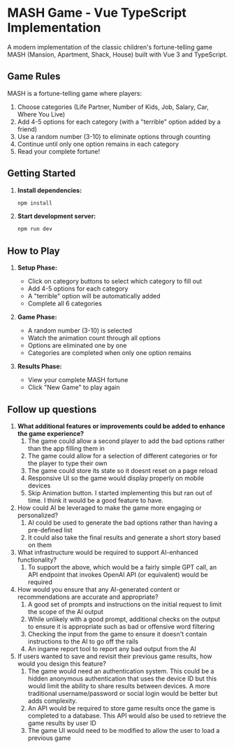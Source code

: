 # MASH Game - Vue TypeScript Implementation

A modern implementation of the classic children's fortune-telling game MASH (Mansion, Apartment, Shack, House) built with Vue 3 and TypeScript.

## Game Rules

MASH is a fortune-telling game where players:
1. Choose categories (Life Partner, Number of Kids, Job, Salary, Car, Where You Live)
2. Add 4-5 options for each category (with a "terrible" option added by a friend)
3. Use a random number (3-10) to eliminate options through counting
4. Continue until only one option remains in each category
5. Read your complete fortune!

## Getting Started

1. **Install dependencies:**
   ```bash
   npm install
   ```

2. **Start development server:**
   ```bash
   npm run dev
   ```

## How to Play

1. **Setup Phase:**
   - Click on category buttons to select which category to fill out
   - Add 4-5 options for each category
   - A "terrible" option will be automatically added
   - Complete all 6 categories

2. **Game Phase:**
   - A random number (3-10) is selected
   - Watch the animation count through all options
   - Options are eliminated one by one
   - Categories are completed when only one option remains

3. **Results Phase:**
   - View your complete MASH fortune
   - Click "New Game" to play again


## Follow up questions

1. **What additional features or improvements could be added to enhance the game experience?**
   1. The game could allow a second player to add the bad options rather than the app filling them in
   2. The game could allow for a selection of different categories or for the player to type their own
   3. The game could store its state so it doesnt reset on a page reload
   4. Responsive UI so the game would display properly on mobile devices
   5. Skip Animation button. I started implementing this but ran out of time. I think it would be a good feature to have.
2. How could AI be leveraged to make the game more engaging or personalized?
   1. AI could be used to generate the bad options rather than having a pre-defined list
   2. It could also take the final results and generate a short story based on them
3. What infrastructure would be required to support AI-enhanced functionality?
   1. To support the above, which would be a fairly simple GPT call, an API endpoint that invokes OpenAI API (or equivalent) would be required
4. How would you ensure that any AI-generated content or recommendations are accurate and appropriate?
   1. A good set of prompts and instructions on the initial request to limit the scope of the AI output
   2. While unlikely with a good prompt, additional checks on the output to ensure it is appropriate such as bad or offensive word filtering
   3. Checking the input from the game to ensure it doesn't contain instructions to the AI to go off the rails
   4. An ingame report tool to report any bad output from the AI
5. If users wanted to save and revisit their previous game results, how would you design this feature?
   1. The game would need an authentication system. This could be a hidden anonymous authentication that uses the device ID but this would limit the ability to share results between devices. A more traditional username/password or social login would be better but adds complexity.
   2. An API would be required to store game results once the game is completed to a database. This API would also be used to retrieve the game results by user ID
   3. The game UI would need to be modified to allow the user to load a previous game
